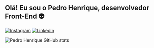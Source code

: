 ## Olá! Eu sou o Pedro Henrique, desenvolvedor Front-End 👽

[![Instagram](https://img.shields.io/badge/Instagram-E4405F?style=for-the-badge&logo=instagram&logoColor=white)](https://www.instagram.com/xpedro.bjj/)
[![Linkedin](https://img.shields.io/badge/LinkedIn-0077B5?style=for-the-badge&logo=linkedin&logoColor=white)](https://www.linkedin.com/in/pedro-henrique-5a6a33b5/)

![Pedro Henrique GitHub stats](https://github-readme-stats.vercel.app/api?username=PHpedrohenrique&show_icons=true&theme=dark)
